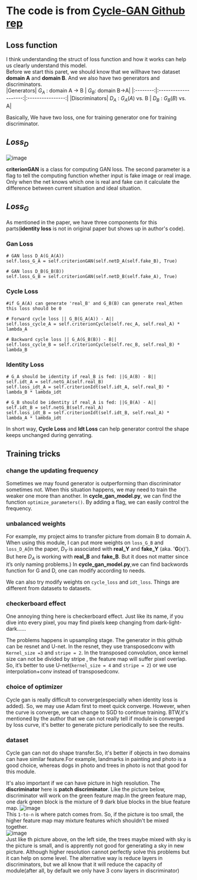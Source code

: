 # The code is from [Cycle-GAN Github rep](https://github.com/junyanz/pytorch-CycleGAN-and-pix2pix)

## Loss function

I think understanding the struct of loss function and how it works can help us clearly understand this model.   
Before we start this paret, we should know that we willhave two dataset **domain A** and **domain B**. And we also have two generators and discriminators.  
|Generators| $G_A$ : domain A -> B | $G_B$: domain B->A|
|:--------:|:--------------------:|:----------------:|
|Discriminators| $D_A$ : $G_A(A)$ vs. B | $D_B$ : $G_B(B)$ vs. A|

Basically, We have two loss, one for training generator one for training discriminator.
## $Loss_D$
![image](https://user-images.githubusercontent.com/89610539/177794231-e39df55a-95e0-4adb-9d76-0b79ca7fdbc4.png)

**criterionGAN** is a class for computing GAN loss. The second parameter is a flag to tell the computing function whether input is fake image or real image. Only when the net
knows which one is real and fake can it calculate the difference between current situation and ideal situation.

## $Loss_G$

As mentioned in the paper, we have three components for this parts(**identity loss** is not in original paper but shows up in author's code).

### Gan Loss

```
# GAN loss D_A(G_A(A))
self.loss_G_A = self.criterionGAN(self.netD_A(self.fake_B), True)

# GAN loss D_B(G_B(B))
self.loss_G_B = self.criterionGAN(self.netD_B(self.fake_A), True)
```
### Cycle Loss
```
#if G_A(A) can generate 'real_B' and G_B(B) can generate real_Athen this loss should be 0

# Forward cycle loss || G_B(G_A(A)) - A|| 
self.loss_cycle_A = self.criterionCycle(self.rec_A, self.real_A) * lambda_A

# Backward cycle loss || G_A(G_B(B)) - B||
self.loss_cycle_B = self.criterionCycle(self.rec_B, self.real_B) * lambda_B
```
### Identity Loss
```
# G_A should be identity if real_B is fed: ||G_A(B) - B||
self.idt_A = self.netG_A(self.real_B)
self.loss_idt_A = self.criterionIdt(self.idt_A, self.real_B) * lambda_B * lambda_idt

# G_B should be identity if real_A is fed: ||G_B(A) - A||
self.idt_B = self.netG_B(self.real_A)
self.loss_idt_B = self.criterionIdt(self.idt_B, self.real_A) * lambda_A * lambda_idt
```
In short way, **Cycle Loss** and **Idt Loss** can help generator control the shape keeps unchanged during genrating.

## Training tricks

### change the updating frequency

Sometimes we may found generator is outperforming than discriminator sometimes not. When this situation happens, we may need to train the weaker one more than another.
In **cycle_gan_model.py**, we can find the function `optimize_parameters()`. By adding a flag, we can easily control the frequency.

### unbalanced weights

For example, my project aims to transfer picture from domain B to domain A. When using this module, I can put more weights on `loss_G_B` and `loss_D_A`(in the paper, $D_Y$ is associated with **real_Y** and **fake_Y** (aka. '**G**(x)'). But here $D_A$ is working with **real_B** and **fake_B**. But it does not matter since it’s only naming problems.)
In **cycle_gan_model.py**,we can find backwords function for G and D, one can modify according to needs.

We can also try modify weights on `cycle_loss` and `idt_loss`. Things are different from datasets to datasets.

### checkerboard effect

One annoying thing here is checkerboard effect. Just like its name, if you dive into every pixel, you may find pixels keep changing from dark-light-dark......

The problems happens in upsampling stage.
The generator in this github can be resnet and U-net. In the resnet, they use transposedconv with
`Kernel_size =3` and `stripe = 2`. In the transposed convolution, once kernel size can not be divided by stripe , the feature map will suffer pixel overlap. So, it’s better to use U-net(`kernel_size = 4` and `stripe = 2`) or we use interpolation+conv instead of transposedconv.

### choice of optimizer

Cycle gan is really difficult to converge(especially when identity loss is added). So, we may use Adam first to meet quick converge. However, when the curve is converge,
we can change to SGD to continue training. BTW,it's mentioned by the author that we can not really tell if module is converged by loss curve, it's better to generate picture
periodically to see the reults.

### dataset

Cycle gan can not do shape transfer.So, it's better if objects in two domains can have similar feature.For example, landmarks in painting and photo is a good choice, whereas
dogs in photo and trees in photo is not that good for this module.

It's also important if we can have picture in high resolution. The **discriminator** here is **patch discriminator**. Like the picture below, discriminator will work
on the green feature map.In the green feature map, one dark green block is the mixture of 9 dark blue blocks in the blue feature map. 
![image](https://user-images.githubusercontent.com/89610539/177802451-975452ac-519c-4da4-b6ff-23e856ea69ce.png)  
This `1-to-n` is where patch comes from. So, if the picture is too small, the higher feature map may mixture features which shouldn't be mixed together.  
![image](https://user-images.githubusercontent.com/89610539/177803546-2d57ae3c-1868-44b3-a059-a7d39a7001b9.png)  
Just like th picture above, on the left side, the trees maybe mixed with sky is the picture is small, and is apprently not good for generating a sky in new picture. Although
higher resolution cannot perfectly solve this problems but it can help on some level. The alternative way is reduce layers in discriminators, but we all know that it will
reduce the capacity of module(after all, by default we only have 3 conv layers in discriminator)


